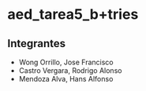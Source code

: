 # aed_tarea5_b+tries

## Integrantes
- Wong Orrillo, Jose Francisco
- Castro Vergara, Rodrigo Alonso
- Mendoza Alva, Hans Alfonso
